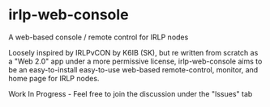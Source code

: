 # irlp-web-console

A web-based console / remote control for IRLP nodes

Loosely inspired by IRLPvCON by K6IB (SK), but re written from scratch as a "Web 2.0" app under a more permissive license, irlp-web-console aims to be an easy-to-install easy-to-use web-based remote-control, monitor, and home page for IRLP nodes.

Work In Progress - Feel free to join the discussion under the "Issues" tab
